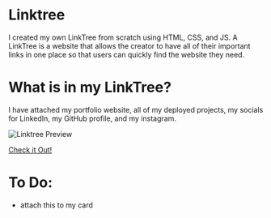 # Linktree
I created my own LinkTree from scratch using HTML, CSS, and JS.
A LinkTree is a website that allows the creator to have all of their important links in one place so that users can quickly find the website they need.

# What is in my LinkTree?
I have attached my portfolio website, all of my deployed projects, my socials for LinkedIn, my GitHub profile, and my instagram.

![Linktree Preview](https://media.discordapp.net/attachments/812752321867153409/1192355893157826601/image.png?ex=65a8c6f5&is=659651f5&hm=5b5b5d55dd0e7c387d42d6b8ef1bdc607eb479bdb8b4c097bdfdf5b11bada8d3&=&format=webp&quality=lossless)

[Check it Out!](https://linktree-hmk.vercel.app/)

# To Do:
* attach this to my card 
